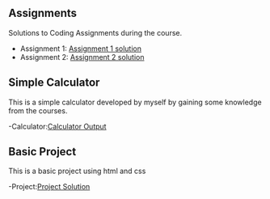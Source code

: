  
 ## Assignments
Solutions to Coding Assignments during the course. 

-  Assignment 1: 	[Assignment 1 solution](https://rakshita-05github.github.io/RV_webdev_projects/Assignment1/Littlelemon.html)
-  Assignment 2: 	[Assignment 2 solution](https://rakshita-05github.github.io/RV_webdev_projects/Assignment2/Module2.html)

## Simple Calculator

This is a simple calculator developed by myself by gaining some knowledge from the courses.

-Calculator:[Calculator Output](https://rakshita-05github.github.io/RV_webdev_projects/CalculatorProject/Calculator.html)

## Basic Project


This is a basic project using html and css

-Project:[Project Solution](https://rakshita-05github.github.io/RV_webdev_projects/Project/techpro.html)

